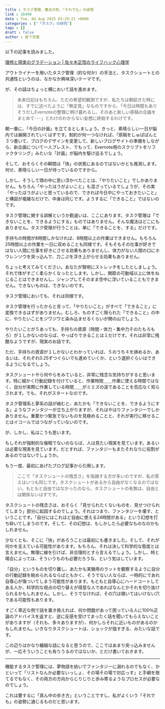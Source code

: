 ```yaml
---
title : タスク管理、魔法の杖、「それでも」の姿勢
link : 16490
date : Tue, 04 Aug 2015 03:29:21 +0000
categories : ["「タスク」の研究"]
tags : []
draft : false
author : 倉下忠憲
---
```


以下の記事を読みました。

<a href="http://mindhack.sakura.ne.jp/archives/2338" target="_blank">理想と現実のグラデーション | 佐々木正悟のライフハック心理学</a>

アウトライナーを用いたタスク管理（的な何か）の手法と、タスクシュートとの共通性というのは、なかなか興味深いテーマです。

が、その話はちょっと横において話を進めます。

<blockquote>未来日記はもちろん、ただの希望的観測ですが、私たちは朝起きた時には、すでに述べたように「無定見」なものですから、「今日は時間もありそうだしEvernoteの整理に明け暮れるし、そのあと新しい原稿の企画をまとめて･･･」とわけのわからない妄想に終始するわけです。</blockquote>

朝一番に、「今日の計画」を立てるとしましょう。きっと、素晴らしい一日が脳内では展開されていくはずです。制約が何一つなければ、「原稿をしゅぱぱんと３つ書いて、ブログのデザインを変更して、新しいブログサイトの準備をしながら、新企画について一人ブレスト、でもって、Evernote用のスクリプトをリファクタリング」みたいな「計画」が脳内を駆け巡るでしょう。

そして、おそらくその瞬間は「快」の状態にあるのではないかとも推測します。何せ、素晴らしい一日が待っているのですから。

しかし、そうして頭の中に思い浮かべたことは、「やりたいこと」でしかありません。もちろん「やったほうがよいこと」も混ざっているでしょうが、その実「やったほうがよいと思っているので、できれば今日中にやっておきたいこと」と構図が複雑なだけで、中身は同じです。ようするに「できること」ではないのです。

タスク管理に関する誤解というか勘違いは、ここにあります。タスク管理は「できないことを、できるようにする」ものではありません。そんな魔法はどこにもありません。タスク管理が行うことは、単に「できることを、する」だけです。

手持ちの時間が8時間しかなければ、8時間以上の作業はできません。もちろん25時間以上の作業を一日に収めることも同様です。そもそもその仕事が好きではない人間に仕事を好きにさせる効果もありませんし、体力がない人間の口にホウレンソウを突っ込んで、力こぶを浮き上がらせる効果もありません。

ちょっと考えてみてください。あなたが賢明にストレッチをしたとしましょう。それで体がすごく柔らかくなったとします。しかし、関節の可動域以上に体をねじることはできませんし、ジャンプしてそのまま空中に浮いていることもできません。できないものは、できないのです。

タスク管理においても、それは同様です。

タスク管理を行ったからと言って、「やりたいこと」がすべて「できること」に変換できるはずがありません。むしろ、ものすごく限られた「できること」の中に、やりたいことをジワジワと染み込ませるくらいが関の山でしょう。

やりたいことが５あっても、手持ちの資源（時間・体力・集中力そのたもろもろ）が１しかないのならば、やっぱりできることは１だけです。それは非常に残酷なようですが、現実のお話です。

ただ、手持ちの資源が１しかないとわかっていれば、５のうち４を諦めるか、あるいは、それぞれ0.25ずつぐらいでも進めていくか、という選択ぐらいはできるようになるでしょう。

タスクシュートやら何やらをみていると、非常に残念な気持ちがすると思います。特に細かく行動記録を付けていると、作業時間＿＿作業に使える時間ではなく、自分が実際に作業している時間＿＿がミミズの涙であることを否応なく知らされます。でも、それがスタートなのです。

タスク管理系と夢系の話が絡むと、あたかも「できないことを、できるようにする」ようなファンタジーが立ち上がりますが、それはやはりファンタジーでしかありません。重要かつ緊急でないものを見極めることと、それが実行に移せることはイコールではつながっていないのです。

が、しかし、私はこうも思います。

もしそれが強制的な催眠でないのならば、人は見たい現実を見ています。あるいは必要な現実を見ています。だとすれば、ファンタジーもまたそれなりに役割があるのではないでしょうか。

もう一度、最初にあげたブログ記事から引用します。

<blockquote>ここで「タスクシュートの残念さ」を指摘する方が多いのですが、私の答えはいつも同じです。タスクシュートがあるから自由がなくなるのではない。もともと自由ではなかったのなら、タスクシュートの有無は、自由とは関係ないはずです。</blockquote>

タスクシュートの残念さは、おそらく「見せられたくないものを、見せつけられてしまう」部分に起因するのでしょう。それはつまり、ファンタジーを壊す、ということです。「自分にはこれほど自由に使える24時間がある」という幻想を打ち砕いてしまうのです。そして、その幻想は、もしかしたら必要なものなのかもしれません。

少なくとも、そこに「快」があろうことは最初にも書きました。そして、それが何かを支えている可能性があります。もちろん、それは決して科学的な態度とは言えません。無理に線を引けば、非合理的とすら言えるでしょう。しかし、時と場合によっては、そういうものも必要だろうな、という気はしています。

「自分」というものを切り離し、あたかも実験用のラットを観察するように自分の行動記録を眺められるならばともかく、そうでない人ならば、一時的にであれ自尊心が傷ついてしまう可能性があります。もともと自尊心にハードコートしてある人か、科学的な視点の切り替えが得意な人であればなんとかそれを切り抜けられるかもしれません。しかし、そうでなければ、その穴は覗いてはいけない穴である可能性もあります。

すごく卑近な例で話を置き換えれば、何か問題があって困っている人に100％正論のアドバイスを返すと、逆に反感を受けてまったく話を聞いてもらえないことがありますが（それも、多々ありますが）、何かしらそれに近いものがあるのかもしれません。いきなりタスクシュートは、ショックが強すぎる、みたいな話です。

この辺りはかなり繊細な話になると思うので、ここではあまり突っ込みませんが、一応そういうことも有りうるのではないか、とだけ書いておきます。

<hr />

機能するタスク管理には、夢物語を紡いでファンタジーに溺れるのでもなく、かといって「リストなんか必要ないっしょ、その場その場で対応っす」と手綱を捨てるでもなく、その両方の方向からじりじりと歩み寄るようなプロセスが必要なのでしょう。

これは要するに「真ん中の歩き方」ということですし、私がよくいう「それでも」の姿勢に通じるものだと思います。